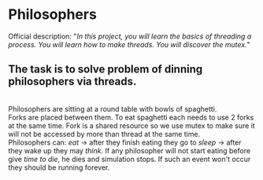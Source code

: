 # Philosophers

Official description:
"_In this project, you will learn the basics of threading a process. You will learn how to make threads. You will discover the mutex._"

## The task is to solve problem of dinning philosophers via threads. 

<br>Philosophers are sitting at a round table with bowls of spaghetti. 
<br>Forks are placed between them. To eat spaghetti each needs to use 2 forks at the same time. Fork is a shared resource so we use mutex to make sure it will not be accessed by more than thread at the same time.
<br>Philosophers can: _eat_ -> after they finish eating they go to _sleep_ -> after they wake up they may _think_. If any philosopher will not start eating before give _time to die_, he dies and simulation stops. If such an event won't occur they should be running forever.
